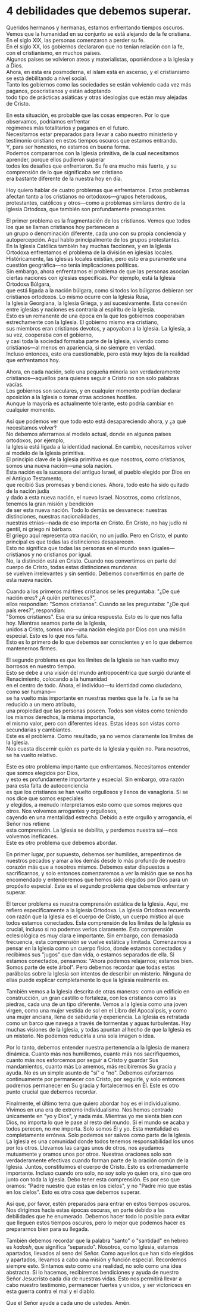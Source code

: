 # 4 debilidades que debemos superar.  

Queridos hermanos y hermanas, estamos enfrentando tiempos oscuros.  
Vemos que la humanidad en su conjunto se está alejando de la fe cristiana.  
En el siglo XIX, las personas comenzaron a perder su fe.  
En el siglo XX, los gobiernos declararon que no tenían relación con la fe,  
con el cristianismo, en muchos países.  
Algunos países se volvieron ateos y materialistas, oponiéndose a la Iglesia y a Dios.  
Ahora, en esta era posmoderna, el islam está en ascenso, y el cristianismo se está debilitando a nivel social.  
Tanto los gobiernos como las sociedades se están volviendo cada vez más paganos, poscristianos y están adoptando  
todo tipo de prácticas asiáticas y otras ideologías que están muy alejadas de Cristo.  

En esta situación, es probable que las cosas empeoren. Por lo que observamos, podríamos enfrentar  
regímenes más totalitarios y paganos en el futuro.  
Necesitamos estar preparados para llevar a cabo nuestro ministerio y testimonio cristiano en estos tiempos oscuros que estamos entrando.  
Y, para ser honestos, no estamos en buena forma.  
Podemos compararnos con la Iglesia primitiva, de la cual necesitamos aprender, porque ellos pudieron superar  
todos los desafíos que enfrentaron. Su fe era mucho más fuerte, y su comprensión de lo que significaba ser cristiano  
era bastante diferente de la nuestra hoy en día.  

Hoy quiero hablar de cuatro problemas que enfrentamos. Estos problemas afectan tanto a los cristianos no ortodoxos—grupos heterodoxos,  
protestantes, católicos y otros—como a problemas similares dentro de la Iglesia Ortodoxa, que también son profundamente preocupantes.  

El primer problema es la fragmentación de los cristianos. Vemos que todos los que se llaman cristianos hoy pertenecen a  
un grupo o denominación diferente, cada uno con su propia conciencia y autopercepción. Aquí hablo principalmente de los grupos protestantes.  
En la Iglesia Católica también hay muchas facciones, y en la Iglesia Ortodoxa enfrentamos el problema de la división en iglesias locales.  
Históricamente, las iglesias locales existían, pero esto era puramente una cuestión geográfica—no tenía implicaciones políticas.  
Sin embargo, ahora enfrentamos el problema de que las personas asocian ciertas naciones con iglesias específicas. Por ejemplo, está la Iglesia Ortodoxa Búlgara,  
que está ligada a la nación búlgara, como si todos los búlgaros debieran ser cristianos ortodoxos. Lo mismo ocurre con la Iglesia Rusa,  
la Iglesia Georgiana, la Iglesia Griega, y así sucesivamente. Esta conexión entre iglesias y naciones es contraria al espíritu de la Iglesia.  
Esto es un remanente de una época en la que los gobiernos cooperaban estrechamente con la Iglesia. El gobierno mismo era cristiano,  
sus miembros eran cristianos devotos, y apoyaban a la Iglesia. La Iglesia, a su vez, cooperaba con el gobierno,  
y casi toda la sociedad formaba parte de la Iglesia, viviendo como cristianos—al menos en apariencia, si no siempre en verdad.  
Incluso entonces, esto era cuestionable, pero está muy lejos de la realidad que enfrentamos hoy.  

Ahora, en cada nación, solo una pequeña minoría son verdaderamente cristianos—aquellos para quienes seguir a Cristo no son solo palabras vacías.  
Los gobiernos son seculares, y en cualquier momento podrían declarar oposición a la Iglesia o tomar otras acciones hostiles.  
Aunque la mayoría es actualmente tolerante, esto podría cambiar en cualquier momento.  

Así que podemos ver que todo esto está desapareciendo ahora, y ¿a qué necesitamos volver?  
No debemos aferrarnos al modelo actual, donde en algunos países ortodoxos, por ejemplo,  
la Iglesia está ligada a la identidad nacional. En cambio, necesitamos volver al modelo de la Iglesia primitiva.  
El principio clave de la Iglesia primitiva es que nosotros, como cristianos, somos una nueva nación—una sola nación.  
Esta nación es la sucesora del antiguo Israel, el pueblo elegido por Dios en el Antiguo Testamento,  
que recibió Sus promesas y bendiciones. Ahora, todo esto ha sido quitado de la nación judía  
y dado a esta nueva nación, el nuevo Israel. Nosotros, como cristianos, tenemos la gran misión y bendición  
de ser esta nueva nación. Todo lo demás se desvanece: nuestras distinciones, nuestras nacionalidades,  
nuestras etnias—nada de eso importa en Cristo. En Cristo, no hay judío ni gentil, ni griego ni bárbaro.  
El griego aquí representa otra nación, no un judío. Pero en Cristo, el punto principal es que todas las distinciones desaparecen.  
Esto no significa que todas las personas en el mundo sean iguales—cristianos y no cristianos por igual.  
No, la distinción está en Cristo. Cuando nos convertimos en parte del cuerpo de Cristo, todas estas distinciones mundanas  
se vuelven irrelevantes y sin sentido. Debemos convertirnos en parte de esta nueva nación.  

Cuando a los primeros mártires cristianos se les preguntaba: "¿De qué nación eres? ¿A quién perteneces?",  
ellos respondían: "Somos cristianos". Cuando se les preguntaba: "¿De qué país eres?", respondían:  
"Somos cristianos". Esa era su única respuesta. Esto es lo que nos falta hoy. Mientras seamos parte de la Iglesia,  
unidos a Cristo, somos uno—una nación elegida por Dios con una misión especial. Esto es lo que nos falta.  
Esto es lo primero de lo que debemos ser conscientes y en lo que debemos mantenernos firmes.  

El segundo problema es que los límites de la Iglesia se han vuelto muy borrosos en nuestro tiempo.  
Esto se debe a una visión del mundo antropocéntrica que surgió durante el Renacimiento, colocando a la humanidad  
en el centro de todo. Ahora, el individuo—tu identidad como ciudadano, como ser humano—  
se ha vuelto más importante en nuestras mentes que la fe. La fe se ha reducido a un mero atributo,  
una propiedad que las personas poseen. Todos son vistos como teniendo los mismos derechos, la misma importancia,  
el mismo valor, pero con diferentes ideas. Estas ideas son vistas como secundarias y cambiantes.  
Este es el problema. Como resultado, ya no vemos claramente los límites de la Iglesia.  
Nos cuesta discernir quién es parte de la Iglesia y quién no. Para nosotros, se ha vuelto relativo.  

Este es otro problema importante que enfrentamos. Necesitamos entender que somos elegidos por Dios,  
y esto es profundamente importante y especial. Sin embargo, otra razón para esta falta de autoconciencia  
es que los cristianos se han vuelto orgullosos y llenos de vanagloria. Si se nos dice que somos especiales  
y elegidos, a menudo interpretamos esto como que somos mejores que otros. Nos volvemos arrogantes y orgullosos,  
cayendo en una mentalidad estrecha. Debido a este orgullo y arrogancia, el Señor nos retiene  
esta comprensión. La Iglesia se debilita, y perdemos nuestra sal—nos volvemos ineficaces.  
Este es otro problema que debemos abordar.

En primer lugar, por supuesto, debemos ser humildes, arrepentirnos de nuestros pecados y amar a los demás desde lo más profundo de nuestro corazón más que a nosotros mismos. Debemos estar dispuestos a sacrificarnos, y solo entonces comenzaremos a ver la misión que se nos ha encomendado y entenderemos que hemos sido elegidos por Dios para un propósito especial. Este es el segundo problema que debemos enfrentar y superar.  

El tercer problema es nuestra comprensión estática de la Iglesia. Aquí, me refiero específicamente a la Iglesia Ortodoxa. La Iglesia Ortodoxa recuerda con razón que la Iglesia es el cuerpo de Cristo, un cuerpo místico al que todos estamos conectados. Esta comprensión de los límites de la Iglesia es crucial, incluso si no podemos verlos claramente. Esta comprensión eclesiológica es muy clara e importante. Sin embargo, con demasiada frecuencia, esta comprensión se vuelve estática y limitada. Comenzamos a pensar en la Iglesia como un cuerpo físico, donde estamos conectados y recibimos sus "jugos" que dan vida, o estamos separados de ella. Si estamos conectados, pensamos: "Ahora podemos relajarnos; estamos bien. Somos parte de este árbol". Pero debemos recordar que todas estas parábolas sobre la Iglesia son intentos de describir un misterio. Ninguna de ellas puede explicar completamente lo que la Iglesia realmente es.  

También vemos a la Iglesia descrita de otras maneras: como un edificio en construcción, un gran castillo o fortaleza, con los cristianos como las piedras, cada una de un tipo diferente. Vemos a la Iglesia como una joven virgen, como una mujer vestida de sol en el Libro del Apocalipsis, y como una mujer anciana, llena de sabiduría y experiencia. La Iglesia es retratada como un barco que navega a través de tormentas y aguas turbulentas. Hay muchas visiones de la Iglesia, y todas apuntan al hecho de que la Iglesia es un misterio. No podemos reducirla a una sola imagen o idea.  

Por lo tanto, debemos entender nuestra pertenencia a la Iglesia de manera dinámica. Cuanto más nos humillemos, cuanto más nos sacrifiquemos, cuanto más nos esforcemos por seguir a Cristo y guardar Sus mandamientos, cuanto más Lo amemos, más recibiremos Su gracia y ayuda. No es un simple asunto de "sí" o "no". Debemos esforzarnos continuamente por permanecer con Cristo, por seguirle, y solo entonces podremos permanecer en Su gracia y fortalecernos en Él. Este es otro punto crucial que debemos recordar.  

Finalmente, el último tema que quiero abordar hoy es el individualismo. Vivimos en una era de extremo individualismo. Nos hemos centrado únicamente en "yo y Dios", y nada más. Mientras yo me sienta bien con Dios, no importa lo que le pase al resto del mundo. Si el mundo se acaba y todos perecen, no me importa. Solo somos Él y yo. Esta mentalidad es completamente errónea. Solo podemos ser salvos como parte de la Iglesia. La Iglesia es una comunidad donde todos tenemos responsabilidad los unos por los otros. Llevamos las cargas unos de otros, nos ayudamos mutuamente y oramos unos por otros. Nuestras oraciones solo son verdaderamente efectivas cuando forman parte de la oración común de la Iglesia. Juntos, constituimos el cuerpo de Cristo. Esto es extremadamente importante. Incluso cuando oro solo, no soy solo yo quien ora, sino que oro junto con toda la Iglesia. Debo tener esta comprensión. Es por eso que oramos: "Padre nuestro que estás en los cielos", y no "Padre mío que estás en los cielos". Esto es otra cosa que debemos superar.  

Así que, por favor, estén preparados para entrar en estos tiempos oscuros. Nos dirigimos hacia estas épocas oscuras, en parte debido a las debilidades que he enumerado. Debemos hacer todo lo posible para evitar que lleguen estos tiempos oscuros, pero lo mejor que podemos hacer es prepararnos bien para su llegada.  

También debemos recordar que la palabra "santo" o "santidad" en hebreo es *kadosh*, que significa "separado". Nosotros, como Iglesia, estamos apartados, llevados al seno del Señor. Como aquellos que han sido elegidos y apartados, llevamos a cabo una misión y función especial. Recordemos siempre esto. Sintamos esto como una realidad, no solo como una idea abstracta. Si lo hacemos, recibiremos bendiciones y ayuda de nuestro Señor Jesucristo cada día de nuestras vidas. Esto nos permitirá llevar a cabo nuestro testimonio, permanecer fuertes y unidos, y ser victoriosos en esta guerra contra el mal y el diablo.  

Que el Señor ayude a cada uno de ustedes. Amén.

